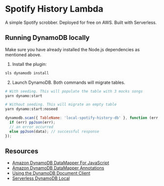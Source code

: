 # Spotify History Lambda

A simple Spotify scrobber. Deployed for free on AWS. Built with Serverless.

## Running DynamoDB locally

Make sure you have already installed the Node.js dependencies as mentioned above.

1. Install the plugin:

```bash
sls dynamodb install
```

2. Launch DynamoDB. Both commands will migrate tables.

```bash
# With seeding. This will populate the table with 3 mocks songs
yarn dynamo:start
```

```bash
# Without seeding. This will migrate an empty table
yarn dynamo:start:noseed
```

```javascript
dynamodb.scan({ TableName: 'local-spotify-history-db' }, function (err, data) {
  if (err) ppJson(err);
  // an error occurred
  else ppJson(data); // successful response
});
```

## Resources

- [Amazon DynamoDB DataMapper For JavaScript](https://github.com/awslabs/dynamodb-data-mapper-js)
- [Amazon DynamoDB DataMapper Annotations](https://github.com/awslabs/dynamodb-data-mapper-js/tree/master/packages/dynamodb-data-mapper-annotations)
- [Using the DynamoDB Document Client](https://docs.aws.amazon.com/sdk-for-javascript/v2/developer-guide/dynamodb-example-document-client.html)
- [Serverless DynamoDB Local](https://www.npmjs.com/package/serverless-dynamodb-local)
